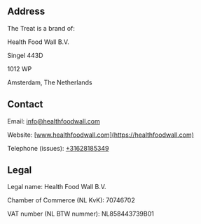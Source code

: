 ## Address

The Treat is a brand of:

Health Food Wall B.V.

Singel 443D

1012 WP

Amsterdam, The Netherlands

## Contact

Email: [info@healthfoodwall.com](mailto:info@healthfoodwall.com)

Website: [www.healthfoodwall.com](https://healthfoodwall.com)

Telephone (issues): [+31628185349](tel:+31628185349)

## Legal

Legal name: Health Food Wall B.V.

Chamber of Commerce (NL KvK): 70746702

VAT number (NL BTW nummer): NL858443739B01
